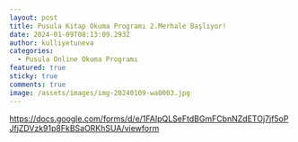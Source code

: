 ```yaml
---
layout: post
title: Pusula Kitap Okuma Programı 2.Merhale Başlıyor!
date: 2024-01-09T08:13:09.293Z
author: kulliyetuneva
categories:
  - Pusula Online Okuma Programı
featured: true
sticky: true
comments: true
image: /assets/images/img-20240109-wa0003.jpg
---
```

<https://docs.google.com/forms/d/e/1FAIpQLSeFtdBGmFCbnNZdETOj7jf5oPJfjZDVzk91p8FkBSaORKhSUA/viewform>